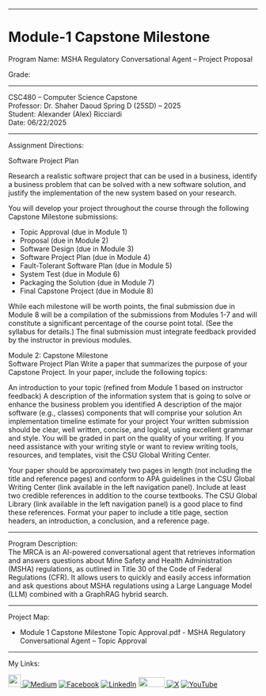 ﻿-----------------------------------------------------------------------------------------------------------------------------
# Module-1 Capstone Milestone
Program Name: MSHA Regulatory Conversational Agent – Project Proposal

Grade: 

-----------------------------------------------------------------------------------------------------------------------------

CSC480 – Computer Science Capstone  
Professor: Dr. Shaher Daoud
Spring D (25SD) – 2025   
Student: Alexander (Alex) Ricciardi   
Date: 06/22/2025   

-----------------------------------------------------------------------------------------------------------------------------

Assignment Directions:  

Software Project Plan

Research a realistic software project that can be used in a business, identify a business problem that can be solved with a new software solution, and justify the implementation of the new system based on your research.

You will develop your project throughout the course through the following Capstone Milestone submissions:  
- Topic Approval (due in Module 1)
- Proposal (due in Module 2)
- Software Design (due in Module 3)
- Software Project Plan (due in Module 4)
- Fault-Tolerant Software Plan (due in Module 5)
- System Test (due in Module 6)
- Packaging the Solution (due in Module 7)
- Final Capstone Project (due in Module 8)

While each milestone will be worth points, the final submission due in Module 8 will be a compilation of the submissions from Modules 1-7 and will constitute a significant percentage of the course point total. (See the syllabus for details.) The final submission must integrate feedback provided by the instructor in previous modules.

Module 2: Capstone Milestone  
Software Project Plan
Write a paper that summarizes the purpose of your Capstone Project. In your paper, include the following topics:

An introduction to your topic (refined from Module 1 based on instructor feedback)
A description of the information system that is going to solve or enhance the business problem you identified
A description of the major software (e.g., classes) components that will comprise your solution
An implementation timeline estimate for your project
Your written submission should be clear, well written, concise, and logical, using excellent grammar and style. You will be graded in part on the quality of your writing. If you need assistance with your writing style or want to review writing tools, resources, and templates, visit the CSU Global Writing Center.

Your paper should be approximately two pages in length (not including the title and reference pages) and conform to APA guidelines in the CSU Global Writing Center (link available in the left navigation panel). Include at least two credible references in addition to the course textbooks. The CSU Global Library (link available in the left navigation panel) is a good place to find these references. Format your paper to include a title page, section headers, an introduction, a conclusion, and a reference page.

-----------------------------------------------------------------------------------------------------------------------------

Program Description:  
The MRCA is an AI-powered conversational agent that retrieves information and answers questions about Mine Safety and Health Administration (MSHA) regulations, as outlined in Title 30 of the Code of Federal Regulations (CFR). It allows users to quickly and easily access information and ask questions about MSHA regulations using a Large Language Model (LLM) combined with a GraphRAG hybrid search. 

-----------------------------------------------------------------------------------------------------------------------------

Project Map:

- Module 1 Capstone Milestone Topic Approval.pdf - MSHA Regulatory Conversational Agent – Topic Approval

-----------------------------------------------------------------------------------------------------------------------------

My Links:   

<span><a href="https://www.alexomegapy.com" target="_blank"><img width="25" height="25" src="https://github.com/user-attachments/assets/a8e0ea66-5d8f-43b3-8fff-2c3d74d57f53"></span>    [![Medium](https://img.shields.io/badge/Medium-12100E?style=for-the-badge&logo=medium&logoColor=whit)](https://medium.com/@alex.omegapy)    [![Facebook](https://img.shields.io/badge/Facebook-%231877F2.svg?logo=Facebook&logoColor=white)](https://www.facebook.com/profile.php?id=100089638857137)    [![LinkedIn](https://img.shields.io/badge/LinkedIn-%230077B5.svg?logo=linkedin&logoColor=white)](https://linkedin.com/in/alex-ricciardi)    <span><a href="https://www.threads.net/@alexomegapy?hl=en" target="_blank"><img width="53" height="20" src="https://github.com/user-attachments/assets/58c9e833-4501-42e4-b4fe-39ffafba99b2"></span>    [![X](https://img.shields.io/badge/X-black.svg?logo=X&logoColor=white)](https://x.com/AlexOmegapy)    [![YouTube](https://img.shields.io/badge/YouTube-%23FF0000.svg?logo=YouTube&logoColor=white)](https://www.youtube.com/channel/UC4rMaQ7sqywMZkfS1xGh2AA) 

